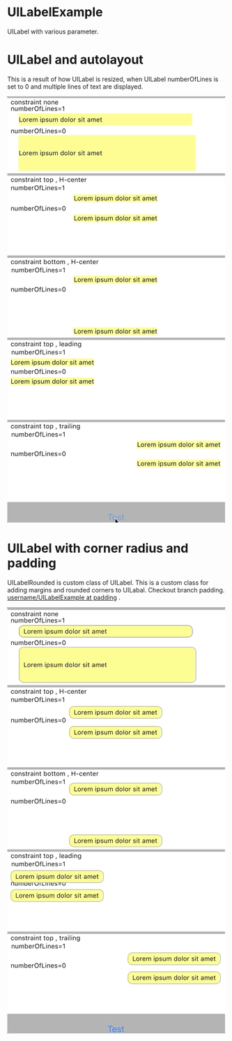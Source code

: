 # UILabelExample
UILabel with various parameter.

# UILabel and autolayout

This is a result of how UILabel is resized, when UILabel numberOfLines is set to 0 and multiple lines of text are displayed.

![UILabel and autolayout](assets/uilabelsize.gif "UILabel and autolayout")

# UILabel with corner radius and padding


UILabelRounded is custom class of UILabel.
This is a custom class for adding margins and rounded corners to UILabal.
Checkout branch padding.
[username/UILabelExample at padding](https://github.com/username/UILabelExample/tree/padding) .


![UILabel and autolayout with corner radius and padding](assets/uilabelsize_padding.gif "UILabel and autolayout with corner radius and padding")


